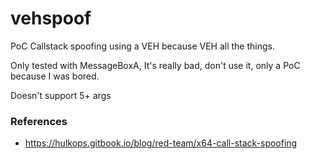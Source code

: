 # vehspoof
PoC Callstack spoofing using a VEH because VEH all the things. 

Only tested with MessageBoxA, It's really bad, don't use it, only a PoC because I was bored.

Doesn't support 5+ args 

### References
- https://hulkops.gitbook.io/blog/red-team/x64-call-stack-spoofing